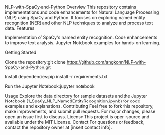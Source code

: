 NLP-with-SpaCy-and-Python
Overview
This repository contains implementations and code enhancements for Natural Language Processing (NLP) using SpaCy and Python. It focuses on exploring named entity recognition (NER) and other NLP techniques to analyze and process text data.
Features

Implementation of SpaCy's named entity recognition.
Code enhancements to improve text analysis.
Jupyter Notebook examples for hands-on learning.

Getting Started

Clone the repository:git clone https://github.com/angkonn/NLP-with-SpaCy-and-Python.git


Install dependencies:pip install -r requirements.txt


Run the Jupyter Notebook:jupyter notebook



Usage
Explore the data directory for sample datasets and the Jupyter Notebook (1_SpaCy_NLP_NamedEntityRecognition.ipynb) for code examples and explanations.
Contributing
Feel free to fork this repository, make improvements, and submit pull requests. For major changes, please open an issue first to discuss.
License
This project is open-source and available under the MIT License.
Contact
For questions or feedback, contact the repository owner at [insert contact info].
